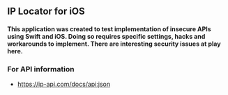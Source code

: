 ## IP Locator for iOS

#### This application was created to test implementation of insecure APIs using Swift and iOS. Doing so requires specific settings, hacks and workarounds to implement. There are interesting security issues at play here. 

###  For API information
- https://ip-api.com/docs/api:json
